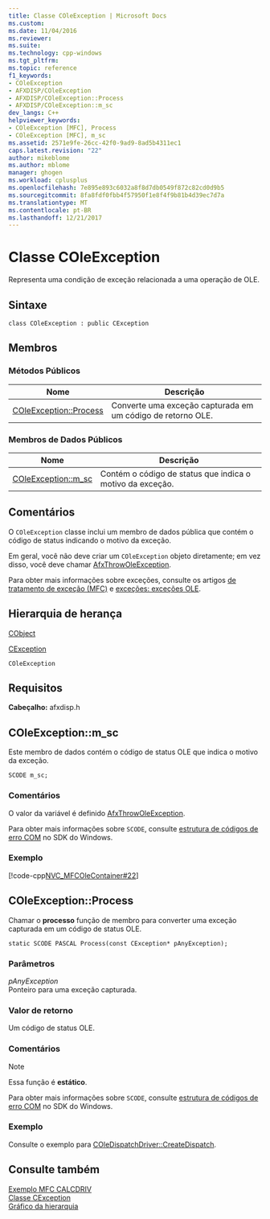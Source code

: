 ```yaml
---
title: Classe COleException | Microsoft Docs
ms.custom: 
ms.date: 11/04/2016
ms.reviewer: 
ms.suite: 
ms.technology: cpp-windows
ms.tgt_pltfrm: 
ms.topic: reference
f1_keywords:
- COleException
- AFXDISP/COleException
- AFXDISP/COleException::Process
- AFXDISP/COleException::m_sc
dev_langs: C++
helpviewer_keywords:
- COleException [MFC], Process
- COleException [MFC], m_sc
ms.assetid: 2571e9fe-26cc-42f0-9ad9-8ad5b4311ec1
caps.latest.revision: "22"
author: mikeblome
ms.author: mblome
manager: ghogen
ms.workload: cplusplus
ms.openlocfilehash: 7e895e893c6032a8f8d7db0549f872c82cd0d9b5
ms.sourcegitcommit: 8fa8fdf0fbb4f57950f1e8f4f9b81b4d39ec7d7a
ms.translationtype: MT
ms.contentlocale: pt-BR
ms.lasthandoff: 12/21/2017
---
```

# <a name="coleexception-class"></a>Classe COleException
Representa uma condição de exceção relacionada a uma operação de OLE.  
  
## <a name="syntax"></a>Sintaxe  
  
```  
class COleException : public CException  
```  
  
## <a name="members"></a>Membros  
  
### <a name="public-methods"></a>Métodos Públicos  
  
|Nome|Descrição|  
|----------|-----------------|  
|[COleException::Process](#process)|Converte uma exceção capturada em um código de retorno OLE.|  
  
### <a name="public-data-members"></a>Membros de Dados Públicos  
  
|Nome|Descrição|  
|----------|-----------------|  
|[COleException::m_sc](#m_sc)|Contém o código de status que indica o motivo da exceção.|  
  
## <a name="remarks"></a>Comentários  
 O `COleException` classe inclui um membro de dados pública que contém o código de status indicando o motivo da exceção.  
  
 Em geral, você não deve criar um `COleException` objeto diretamente; em vez disso, você deve chamar [AfxThrowOleException](exception-processing.md#afxthrowoleexception).  
  
 Para obter mais informações sobre exceções, consulte os artigos [de tratamento de exceção (MFC)](../../mfc/exception-handling-in-mfc.md) e [exceções: exceções OLE](../../mfc/exceptions-ole-exceptions.md).  
  
## <a name="inheritance-hierarchy"></a>Hierarquia de herança  
 [CObject](../../mfc/reference/cobject-class.md)  
  
 [CException](../../mfc/reference/cexception-class.md)  
  
 `COleException`  
  
## <a name="requirements"></a>Requisitos  
 **Cabeçalho:** afxdisp.h  
  
##  <a name="m_sc"></a>COleException::m_sc  
 Este membro de dados contém o código de status OLE que indica o motivo da exceção.  
  
```  
SCODE m_sc;  
```  
  
### <a name="remarks"></a>Comentários  
 O valor da variável é definido [AfxThrowOleException](exception-processing.md#afxthrowoleexception).  
  
 Para obter mais informações sobre `SCODE`, consulte [estrutura de códigos de erro COM](http://msdn.microsoft.com/library/windows/desktop/ms690088) no SDK do Windows.  
  
### <a name="example"></a>Exemplo  
 [!code-cpp[NVC_MFCOleContainer#22](../../mfc/codesnippet/cpp/coleexception-class_1.cpp)]  
  
##  <a name="process"></a>COleException::Process  
 Chamar o **processo** função de membro para converter uma exceção capturada em um código de status OLE.  
  
```  
static SCODE PASCAL Process(const CException* pAnyException);
```  
  
### <a name="parameters"></a>Parâmetros  
 *pAnyException*  
 Ponteiro para uma exceção capturada.  
  
### <a name="return-value"></a>Valor de retorno  
 Um código de status OLE.  
  
### <a name="remarks"></a>Comentários  
  
> [!NOTE]
>  Essa função é **estático**.  
  
 Para obter mais informações sobre `SCODE`, consulte [estrutura de códigos de erro COM](http://msdn.microsoft.com/library/windows/desktop/ms690088) no SDK do Windows.  
  
### <a name="example"></a>Exemplo  
  Consulte o exemplo para [COleDispatchDriver::CreateDispatch](../../mfc/reference/coledispatchdriver-class.md#createdispatch).  
  
## <a name="see-also"></a>Consulte também  
 [Exemplo MFC CALCDRIV](../../visual-cpp-samples.md)   
 [Classe CException](../../mfc/reference/cexception-class.md)   
 [Gráfico da hierarquia](../../mfc/hierarchy-chart.md)



